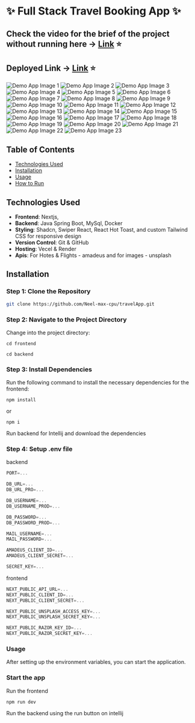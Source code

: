 # ✨ Full Stack Travel Booking App ✨

## Check the video for the brief of the project without running here  -> [Link](https://youtu.be/yVr2FEpY6gU) ⭐
## Deployed Link  -> [Link](https://travel-app-one-peach.vercel.app) ⭐

![Demo App Image 1](/frontend/public/readMeImg/1.png)
![Demo App Image 2](/frontend/public/readMeImg/2.png)
![Demo App Image 3](/frontend/public/readMeImg/3.png)
![Demo App Image 4](/frontend/public/readMeImg/4.png)
![Demo App Image 5](/frontend/public/readMeImg/5.png)
![Demo App Image 6](/frontend/public/readMeImg/6.png)
![Demo App Image 7](/frontend/public/readMeImg/7.png)
![Demo App Image 8](/frontend/public/readMeImg/8.png)
![Demo App Image 9](/frontend/public/readMeImg/9.png)
![Demo App Image 10](/frontend/public/readMeImg/10.png)
![Demo App Image 11](/frontend/public/readMeImg/11.png)
![Demo App Image 12](/frontend/public/readMeImg/12.png)
![Demo App Image 13](/frontend/public/readMeImg/13.png)
![Demo App Image 14](/frontend/public/readMeImg/14.png)
![Demo App Image 15](/frontend/public/readMeImg/15.png)
![Demo App Image 16](/frontend/public/readMeImg/16.png)
![Demo App Image 17](/frontend/public/readMeImg/17.png)
![Demo App Image 18](/frontend/public/readMeImg/18.png)
![Demo App Image 19](/frontend/public/readMeImg/19.png)
![Demo App Image 20](/frontend/public/readMeImg/20.png)
![Demo App Image 21](/frontend/public/readMeImg/21.png)
![Demo App Image 22](/frontend/public/readMeImg/22.png)
![Demo App Image 23](/frontend/public/readMeImg/23.png)




## Table of Contents
- [Technologies Used](#technologies-used)
- [Installation](#installation)
- [Usage](#usage)
- [How to Run](#how-to-run)



## Technologies Used
- **Frontend**: Nextjs, 
- **Backend**: Java Spring Boot, MySql, Docker
- **Styling**: Shadcn, Swiper React, React Hot Toast, and custom Tailwind CSS for responsive design
- **Version Control**: Git & GitHub
- **Hosting**: Vecel & Render
- **Apis**: For Hotes & Flights - amadeus and for images - unsplash



## Installation

### Step 1: Clone the Repository
```bash
git clone https://github.com/Neel-max-cpu/travelApp.git
```


### Step 2: Navigate to the Project Directory
Change into the project directory:
```
cd frontend
```

```
cd backend
```


### Step 3: Install Dependencies
Run the following command to install the necessary dependencies for the frontend:
```shell
npm install
```
or 

```shell
npm i
```
Run backend for Intellij and download the dependencies


### Step 4: Setup .env file
backend
```js
PORT=...

DB_URL=...
DB_URL_PRO=...

DB_USERNAME=...
DB_USERNAME_PROD=...

DB_PASSWORD=...
DB_PASSWORD_PROD=...

MAIL_USERNAME=...
MAIL_PASSWORD=...

AMADEUS_CLIENT_ID=...
AMADEUS_CLIENT_SECRET=...

SECRET_KEY=...
```
frontend
```js
NEXT_PUBLIC_API_URL=...
NEXT_PUBLIC_CLIENT_ID=...
NEXT_PUBLIC_CLIENT_SECRET=...

NEXT_PUBLIC_UNSPLASH_ACCESS_KEY=...
NEXT_PUBLIC_UNSPLASH_SECRET_KEY=...

NEXT_PUBLIC_RAZOR_KEY_ID=...
NEXT_PUBLIC_RAZOR_SECRET_KEY=...
```

### Usage
After setting up the environment variables, you can start the application.

### Start the app
Run the frontend

```shell
npm run dev
```
Run the backend using the run button on intellij
